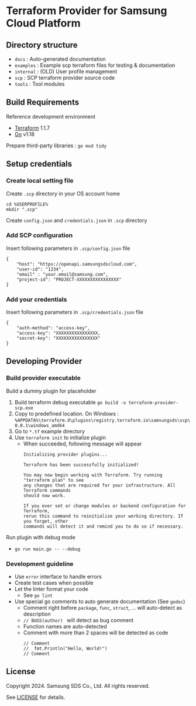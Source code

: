 # Terraform Provider for Samsung Cloud Platform

## Directory structure

- `docs` : Auto-generated documentation
- `examples` : Example scp terraform files for testing & documentation
- `internal` : (OLD) User profile management
- `scp` : SCP terraform provider source code
- `tools` : Tool modules

## Build Requirements

Reference development environment

- [Terraform](https://www.terraform.io) 1.1.7
- [Go](https://go.dev) v1.18

Prepare third-party libraries : `go mod tidy`

## Setup credentials

### Create local setting file

Create `.scp` directory in your OS account home

```
cd %USERPROFILE%
mkdir ".scp"
```

Create `config.json` and `credentials.json` in `.scp` directory

### Add SCP configuration

Insert following parameters in `.scp/config.json` file

```
{
    "host": "https://openapi.samsungsdscloud.com",
    "user-id": "1234",
    "email" : "your.email@samsung.com",
    "project-id": "PROJECT-XXXXXXXXXXXXXXXX"
}
```

### Add your credentials

Insert following parameters in `.scp/credentials.json` file

```
{
    "auth-method": "access-key",
    "access-key": "XXXXXXXXXXXXXXXX,
    "secret-key": "XXXXXXXXXXXXXXXX"
}
```

## Developing Provider

### Build provider executable

Build a dummy plugin for placeholder
 1. Build terraform debug executable `go build -o terraform-provider-scp.exe`
 2. Copy to predefined location. On Windows : `%APPDATA%\terraform.d\plugins\registry.terraform.io\samsungsds\scp\0.0.1\windows_amd64`
 3. Go to `*.tf` example directory
 4. Use `terraform init` to initialize plugin
    * When succeeded, following message will appear
      ```
      Initializing provider plugins...

      Terraform has been successfully initialized!

      You may now begin working with Terraform. Try running "terraform plan" to see
      any changes that are required for your infrastructure. All Terraform commands
      should now work.

      If you ever set or change modules or backend configuration for Terraform,
      rerun this command to reinitialize your working directory. If you forget, other
      commands will detect it and remind you to do so if necessary.
      ```

Run plugin with debug mode
 * `go run main.go -- --debug`


### Development guideline

 * Use `error` interface to handle errors
 * Create test cases when possible
 * Let the linter format your code
   * See `go lint`
 * Use special go comments to auto generate documentation (See `godoc`)
   * Comment right before `package`, `func`, `struct`, ... will auto-detect as description
   * `// BUGS(author) ` will detect as bug comment
   * Function names are auto-detected
   * Comment with more than 2 spaces will be detected as code
     ```
     // Comment
     //  fmt.Println("Hello, World!")
     // Comment
     ```


## License

Copyright 2024. Samsung SDS Co., Ltd. All rights reserved.

See [LICENSE](LICENSE) for details.

